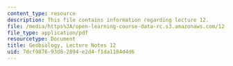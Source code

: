 ```yaml
---
content_type: resource
description: This file contains information regarding lecture 12.
file: /media/https%3A/open-learning-course-data-rc.s3.amazonaws.com/12-007-geobiology-spring-2013/7dcf987693d82894e2d4f1da1184d4d6_MIT12_007S13_Lec12.pdf
file_type: application/pdf
resourcetype: Document
title: Geobiology, Lecture Notes 12
uid: 7dcf9876-93d8-2894-e2d4-f1da1184d4d6
---
```

